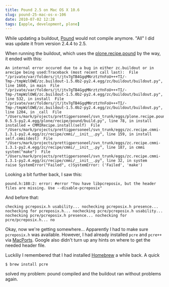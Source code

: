 ```yaml
---
title: Pound 2.5 on Mac OS X 10.6
slug: pound-25-mac-os-x-106
date: 2010-07-02 12:28
tags: [apple, development, plone]
---
```


While updating a buildout, [Pound](http://www.apsis.ch/pound/) would
not compile anymore. "All" I did was update it from version 2.4.4 to
2.5.

When running the buildout, which uses the
[plone.recipe.pound](http://pypi.python.org/pypi/plone.recipe.pound)
by the way, it ended with this:

    An internal error occured due to a bug in either zc.buildout or in arecipe being used:Traceback (most recent call last):  File "/private/var/folders/jt/jtv7gTB4GgqMNrztzYnFoU+++TI/-Tmp-/tmpWzlOWE/zc.buildout-1.5.0b2-py2.4.egg/zc/buildout/buildout.py", line 1660, in main  File "/private/var/folders/jt/jtv7gTB4GgqMNrztzYnFoU+++TI/-Tmp-/tmpWzlOWE/zc.buildout-1.5.0b2-py2.4.egg/zc/buildout/buildout.py", line 532, in install  File "/private/var/folders/jt/jtv7gTB4GgqMNrztzYnFoU+++TI/-Tmp-/tmpWzlOWE/zc.buildout-1.5.0b2-py2.4.egg/zc/buildout/buildout.py", line 1204, in _call  File "/Users/mark/projects/prettigpersoneel/svn_trunk/eggs/plone.recipe.pound-0.5.5-py2.4.egg/plone/recipe/pound/build.py", line 78, in install    installed = CMMIRecipe.install(self)  File "/Users/mark/projects/prettigpersoneel/svn_trunk/eggs/zc.recipe.cmmi-1.3.1-py2.4.egg/zc/recipe/cmmi/__init__.py", line 159, in install    self.cmmi(dest)  File "/Users/mark/projects/prettigpersoneel/svn_trunk/eggs/zc.recipe.cmmi-1.3.1-py2.4.egg/zc/recipe/cmmi/__init__.py", line 187, in cmmi    system("make")  File "/Users/mark/projects/prettigpersoneel/svn_trunk/eggs/zc.recipe.cmmi-1.3.1-py2.4.egg/zc/recipe/cmmi/__init__.py", line 32, in system    raise SystemError("Failed", c)SystemError: ('Failed', 'make')

Looking a bit further back, I saw this:

    pound.h:188:2: error: #error "You have libpcreposix, but the header files are missing. Use --disable-pcreposix"

And before that:

    checking pcreposix.h usability... nochecking pcreposix.h presence... nochecking for pcreposix.h... nochecking pcre/pcreposix.h usability... nochecking pcre/pcreposix.h presence... nochecking for pcre/pcreposix.h... no

Okay, now we're getting somewhere... Apparently I had to make sure
`pcreposix.h` was available. However, I had already installed `pcre`
and `pcre++` via [MacPorts](http://www.macports.org/). Google also
didn't turn up any hints on where to get the needed header file.

Luckiliy I remembered that I had installed
[Homebrew](http://github.com/mxcl/homebrew) a while back. A quick

    $ brew install pcre

solved my problem: pound compiled and the buildout ran without
problems again.
